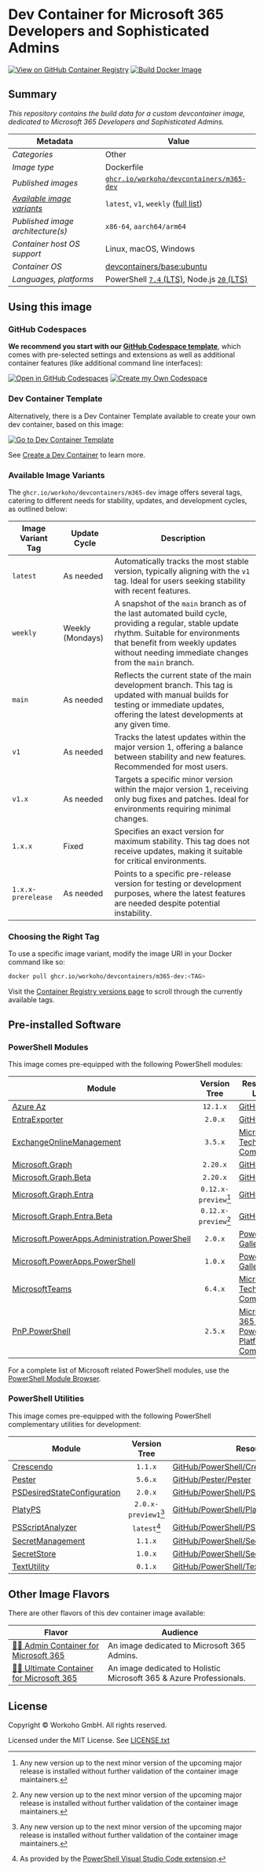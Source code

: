 # Dev Container for Microsoft 365 Developers and Sophisticated Admins

[![View on GitHub Container Registry](https://img.shields.io/badge/View%20on-GitHub%20Container%20Registry-blue?logo=github)](https://ghcr.io/workoho/devcontainers/m365-dev)
[![Build Docker Image](https://github.com/workoho/devcontainer-image-m365-dev/actions/workflows/BUILD-01_build-push-devcontainer-image.yml/badge.svg)](https://github.com/workoho/devcontainer-image-m365-dev/actions/workflows/BUILD-01_build-push-devcontainer-image.yml)

## Summary

_This repository contains the build data for a custom devcontainer image, dedicated to Microsoft 365 Developers and
Sophisticated Admins._

| Metadata                                                | Value                                                |
| ------------------------------------------------------- | ---------------------------------------------------- |
| _Categories_                                            | Other                                                |
| _Image type_                                            | Dockerfile                                           |
| _Published images_                                      | [`ghcr.io/workoho/devcontainers/m365-dev`][1]        |
| [_Available image variants_](#available-image-variants) | `latest`, `v1`, `weekly` ([full list][2])            |
| _Published image architecture(s)_                       | `x86-64`, `aarch64/arm64`                            |
| _Container host OS support_                             | Linux, macOS, Windows                                |
| _Container OS_                                          | [devcontainers/base:ubuntu][3]                       |
| _Languages, platforms_                                  | PowerShell [`7.4` (LTS)][4], Node.js [`20` (LTS)][5] |

[1]: https://ghcr.io/workoho/devcontainers/m365-dev
[2]: https://github.com/workoho/devcontainer-image-m365-dev/pkgs/container/devcontainers%2Fm365-dev/versions?filters%5Bversion_type%5D=tagged
[3]: https://github.com/devcontainers/images/tree/main/src/base-ubuntu
[4]: https://learn.microsoft.com/en-us/powershell/scripting/install/powershell-support-lifecycle
[5]: https://nodejs.org/en/about/previous-releases

## Using this image

### GitHub Codespaces

**We recommend you start with our [GitHub Codespace template](https://github.com/workoho/codespace-m365-dev)**,
which comes with pre-selected settings and extensions as well as additional container features (like additional command
line interfaces):

[![Open in GitHub Codespaces](https://github.com/codespaces/badge.svg)](https://codespaces.new/workoho/codespace-m365-dev)
[![Create my Own Codespace](https://img.shields.io/badge/Create-My%20Own%20Codepsace-green?style=for-the-badge)](https://github.com/workoho/codespace-m365-dev/generate)

### Dev Container Template

Alternatively, there is a Dev Container Template available to create your own dev container, based on this image:

[![Go to Dev Container Template](https://img.shields.io/badge/Go%20To-Dev%20Container%20Template-blue?style=for-the-badge)](https://github.com/workoho/devcontainer-templates/tree/main/src/m365-dev)

See [Create a Dev Container](https://code.visualstudio.com/docs/devcontainers/create-dev-container) to learn more.

### Available Image Variants

The `ghcr.io/workoho/devcontainers/m365-dev` image offers several tags, catering to different needs for stability, updates,
and development cycles, as outlined below:

| Image Variant Tag  | Update Cycle     | Description                                                                                                                                                                                                                           |
| ------------------ | ---------------- | ------------------------------------------------------------------------------------------------------------------------------------------------------------------------------------------------------------------------------------- |
| `latest`           | As needed        | Automatically tracks the most stable version, typically aligning with the `v1` tag. Ideal for users seeking stability with recent features.                                                                                           |
| `weekly`           | Weekly (Mondays) | A snapshot of the `main` branch as of the last automated build cycle, providing a regular, stable update rhythm. Suitable for environments that benefit from weekly updates without needing immediate changes from the `main` branch. |
| `main`             | As needed        | Reflects the current state of the main development branch. This tag is updated with manual builds for testing or immediate updates, offering the latest developments at any given time.                                               |
| `v1`               | As needed        | Tracks the latest updates within the major version 1, offering a balance between stability and new features. Recommended for most users.                                                                                              |
| `v1.x`             | As needed        | Targets a specific minor version within the major version 1, receiving only bug fixes and patches. Ideal for environments requiring minimal changes.                                                                                  |
| `1.x.x`            | Fixed            | Specifies an exact version for maximum stability. This tag does not receive updates, making it suitable for critical environments.                                                                                                    |
| `1.x.x-prerelease` | As needed        | Points to a specific pre-release version for testing or development purposes, where the latest features are needed despite potential instability.                                                                                     |

### Choosing the Right Tag

To use a specific image variant, modify the image URI in your Docker command like so:

```bash
docker pull ghcr.io/workoho/devcontainers/m365-dev:<TAG>
```

Visit the [Container Registry versions page][2] to scroll through the currently available tags.

## Pre-installed Software

### PowerShell Modules

This image comes pre-equipped with the following PowerShell modules:

| Module                                              |     Version Tree     | Resource Link                                                                                                  |
| --------------------------------------------------- | :------------------: | -------------------------------------------------------------------------------------------------------------- |
| [Azure Az][6]                                       |       `12.1.x`       | [GitHub](https://github.com/Azure/azure-powershell)                                                            |
| [EntraExporter][7]                                  |       `2.0.x`        | [GitHub](https://github.com/Microsoft/EntraExporter)                                                           |
| [ExchangeOnlineManagement][8]                       |       `3.5.x`        | [Microsoft Tech Community](https://techcommunity.microsoft.com/t5/exchange/ct-p/Exchange)                      |
| [Microsoft.Graph][9]                                |       `2.20.x`       | [GitHub](https://github.com/microsoftgraph/msgraph-sdk-powershell)                                             |
| [Microsoft.Graph.Beta][10]                          |       `2.20.x`       | [GitHub](https://github.com/microsoftgraph/msgraph-sdk-powershell)                                             |
| [Microsoft.Graph.Entra][11]                         | `0.12.x-preview`[^1] | [GitHub](https://github.com/microsoftgraph/entra-powershell)                                                   |
| [Microsoft.Graph.Entra.Beta][12]                    | `0.12.x-preview`[^1] | [GitHub](https://github.com/microsoftgraph/entra-powershell)                                                   |
| [Microsoft.PowerApps.Administration.PowerShell][13] |       `2.0.x`        | [PowerShell Gallery](https://www.powershellgallery.com/packages/Microsoft.PowerApps.Administration.PowerShell) |
| [Microsoft.PowerApps.PowerShell][13]                |       `1.0.x`        | [PowerShell Gallery](https://www.powershellgallery.com/packages/Microsoft.PowerApps.PowerShell)                |
| [MicrosoftTeams][14]                                |       `6.4.x`        | [Microsoft Tech Community](https://techcommunity.microsoft.com/t5/microsoft-teams/ct-p/MicrosoftTeams)         |
| [PnP.PowerShell][15]                                |       `2.5.x`        | [Microsoft 365 & Power Platform Community](https://aka.ms/sppnp)                                               |

For a complete list of Microsoft related PowerShell modules, use the [PowerShell Module Browser](https://learn.microsoft.com/en-us/powershell/module/).

[6]: https://learn.microsoft.com/en-us/powershell/azure/new-azureps-module-az
[7]: https://aka.ms/EntraExporter
[8]: https://learn.microsoft.com/en-us/powershell/exchange/exchange-online-powershell
[9]: https://learn.microsoft.com/en-us/powershell/microsoftgraph/?view=graph-powershell-1.0
[10]: https://learn.microsoft.com/en-us/powershell/microsoftgraph/?view=graph-powershell-beta
[11]: https://learn.microsoft.com/en-us/powershell/entra-powershell/?view=entra-powershell
[12]: https://learn.microsoft.com/en-us/powershell/entra-powershell/?view=entra-powershell-beta
[13]: https://learn.microsoft.com/en-us/power-platform/admin/powerapps-powershell
[14]: https://learn.microsoft.com/en-us/microsoftteams/teams-powershell-overview
[15]: https://learn.microsoft.com/en-us/powershell/sharepoint/sharepoint-pnp/sharepoint-pnp-cmdlets

### PowerShell Utilities

This image comes pre-equipped with the following PowerShell complementary utilities for development:

| Module                            |     Version Tree     | Resource Link                                                                                              |
| --------------------------------- | :------------------: | ---------------------------------------------------------------------------------------------------------- |
| [Crescendo][16]                   |       `1.1.x`        | [GitHub/PowerShell/Crescendo](https://github.com/PowerShell/Crescendo)                                     |
| [Pester][17]                      |       `5.6.x`        | [GitHub/Pester/Pester](https://github.com/Pester/Pester)                                                   |
| [PSDesiredStateConfiguration][18] |       `2.0.x`        | [GitHub/PowerShell/PSDesiredStateConfiguration](https://github.com/PowerShell/PSDesiredStateConfiguration) |
| [PlatyPS][19]                     | `2.0.x-preview1`[^1] | [GitHub/PowerShell/PlatyPS](https://github.com/PowerShell/PlatyPS)                                         |
| [PSScriptAnalyzer][20]            |     `latest`[^2]     | [GitHub/PowerShell/PSScriptAnalyzer](https://github.com/PowerShell/PSScriptAnalyzer)                       |
| [SecretManagement][21]            |       `1.1.x`        | [GitHub/PowerShell/SecretManagement](https://github.com/PowerShell/SecretManagement)                       |
| [SecretStore][21]                 |       `1.0.x`        | [GitHub/PowerShell/SecretStore](https://github.com/PowerShell/SecretStore)                                 |
| [TextUtility][22]                 |       `0.1.x`        | [GitHub/PowerShell/TextUtility](https://github.com/PowerShell/TextUtility)                                 |

[16]: https://learn.microsoft.com/en-us/powershell/utility-modules/crescendo/overview
[17]: https://pester.dev/
[18]: https://learn.microsoft.com/en-us/powershell/dsc/overview?view=dsc-2.0
[19]: https://learn.microsoft.com/en-us/powershell/utility-modules/platyps/overview
[20]: https://learn.microsoft.com/en-us/powershell/utility-modules/psscriptanalyzer/overview
[21]: https://learn.microsoft.com/en-us/powershell/utility-modules/secretmanagement/overview
[22]: https://devblogs.microsoft.com/powershell/microsoft-powershell-textutility-module-updates/

## Other Image Flavors

There are other flavors of this dev container image available:

| Flavor                                                                                                | Audience                                                                 |
| ----------------------------------------------------------------------------------------------------- | ------------------------------------------------------------------------ |
| [🧑‍💼 Admin Container for Microsoft 365](https://github.com/workoho/devcontainer-image-m365-admin)       | An image dedicated to Microsoft 365 Admins.                              |
| [🧑‍🔧 Ultimate Container for Microsoft 365](https://github.com/workoho/devcontainer-image-m365-ultimate) | An image dedicated to Holistic Microsoft 365 & Azure Professionals. |

## License

Copyright © Workoho GmbH. All rights reserved.

Licensed under the MIT License. See [LICENSE.txt](https://github.com/workoho/devcontainer-image-m365-dev/blob/main/LICENSE.txt)


[^1]: Any new version up to the next minor version of the upcoming major release is installed without further validation of the container image maintainers.

[^2]: As provided by the [PowerShell Visual Studio Code extension](https://code.visualstudio.com/docs/languages/powershell/).
